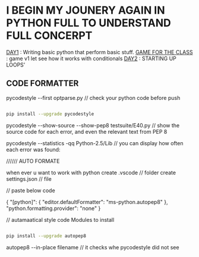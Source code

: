 # I BEGIN MY JOUNERY AGAIN IN PYTHON FULL TO UNDERSTAND FULL CONCERPT

[DAY1](./DAY_1) : Writing basic python that perform basic stuff.
[GAME FOR THE CLASS](./GAME_TIME/v1/) : game v1 let see how it works with conditionals
[DAY2](./DAY_2/) : STARTING UP LOOPS'

## CODE FORMATTER
pycodestyle --first optparse.py // check your python code before push

```bash

pip install --upgrade pycodestyle
```

pycodestyle --show-source --show-pep8 testsuite/E40.py // show the source code for each error, and even the relevant text from PEP 8

pycodestyle --statistics -qq Python-2.5/Lib // you can display how often each error was found:

////// AUTO FORMATE

when ever u want to work with python
create .vscode // folder
create settings.json // file

// paste below code

{
    "[python]": {
        "editor.defaultFormatter": "ms-python.autopep8"
    },
    "python.formatting.provider": "none"
}

// autamaatical style code Modules
to install

```bash

pip install --upgrade autopep8
```

autopep8 --in-place filename // it checks whe pycodestyle did not see

